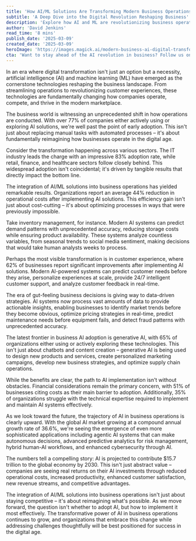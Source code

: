 ```yaml
---
title: 'How AI/ML Solutions Are Transforming Modern Business Operations'
subtitle: 'A Deep Dive into the Digital Revolution Reshaping Business'
description: 'Explore how AI and ML are revolutionizing business operations with a 77% adoption rate across industries, leading to 44% cost reductions and transforming everything from customer experience to decision-making. Learn about the challenges, opportunities, and future trajectory of AI in business.'
author: 'David Jenkins'
read_time: '8 mins'
publish_date: '2025-03-09'
created_date: '2025-03-09'
heroImage: 'https://images.magick.ai/modern-business-ai-digital-transformation.jpg'
cta: 'Want to stay ahead of the AI revolution in business? Follow us on LinkedIn for daily insights on how artificial intelligence is reshaping the future of operations and industry leadership.'
---
```


In an era where digital transformation isn't just an option but a necessity, artificial intelligence (AI) and machine learning (ML) have emerged as the cornerstone technologies reshaping the business landscape. From streamlining operations to revolutionizing customer experiences, these technologies are fundamentally changing how companies operate, compete, and thrive in the modern marketplace.

The business world is witnessing an unprecedented shift in how operations are conducted. With over 77% of companies either actively using or exploring AI solutions, we're well past the point of early adoption. This isn't just about replacing manual tasks with automated processes – it's about fundamentally reimagining how businesses operate in the digital age.

Consider the transformation happening across various sectors. The IT industry leads the charge with an impressive 83% adoption rate, while retail, finance, and healthcare sectors follow closely behind. This widespread adoption isn't coincidental; it's driven by tangible results that directly impact the bottom line.

The integration of AI/ML solutions into business operations has yielded remarkable results. Organizations report an average 44% reduction in operational costs after implementing AI solutions. This efficiency gain isn't just about cost-cutting – it's about optimizing processes in ways that were previously impossible.

Take inventory management, for instance. Modern AI systems can predict demand patterns with unprecedented accuracy, reducing storage costs while ensuring product availability. These systems analyze countless variables, from seasonal trends to social media sentiment, making decisions that would take human analysts weeks to process.

Perhaps the most visible transformation is in customer experience, where 62% of businesses report significant improvements after implementing AI solutions. Modern AI-powered systems can predict customer needs before they arise, personalize experiences at scale, provide 24/7 intelligent customer support, and analyze customer feedback in real-time.

The era of gut-feeling business decisions is giving way to data-driven strategies. AI systems now process vast amounts of data to provide actionable insights, enabling businesses to identify market trends before they become obvious, optimize pricing strategies in real-time, predict maintenance needs before equipment fails, and detect fraud patterns with unprecedented accuracy.

The latest frontier in business AI adoption is generative AI, with 65% of organizations either using or actively exploring these technologies. This isn't just about chatbots and content creation – generative AI is being used to design new products and services, create personalized marketing campaigns, develop new business strategies, and optimize supply chain operations.

While the benefits are clear, the path to AI implementation isn't without obstacles. Financial considerations remain the primary concern, with 51% of businesses citing costs as their main barrier to adoption. Additionally, 35% of organizations struggle with the technical expertise required to implement and maintain AI systems effectively.

As we look toward the future, the trajectory of AI in business operations is clearly upward. With the global AI market growing at a compound annual growth rate of 36.6%, we're seeing the emergence of even more sophisticated applications including agentic AI systems that can make autonomous decisions, advanced predictive analytics for risk management, hybrid human-AI workflows, and enhanced cybersecurity through AI.

The numbers tell a compelling story: AI is projected to contribute $15.7 trillion to the global economy by 2030. This isn't just abstract value – companies are seeing real returns on their AI investments through reduced operational costs, increased productivity, enhanced customer satisfaction, new revenue streams, and competitive advantages.

The integration of AI/ML solutions into business operations isn't just about staying competitive – it's about reimagining what's possible. As we move forward, the question isn't whether to adopt AI, but how to implement it most effectively. The transformative power of AI in business operations continues to grow, and organizations that embrace this change while addressing challenges thoughtfully will be best positioned for success in the digital age.